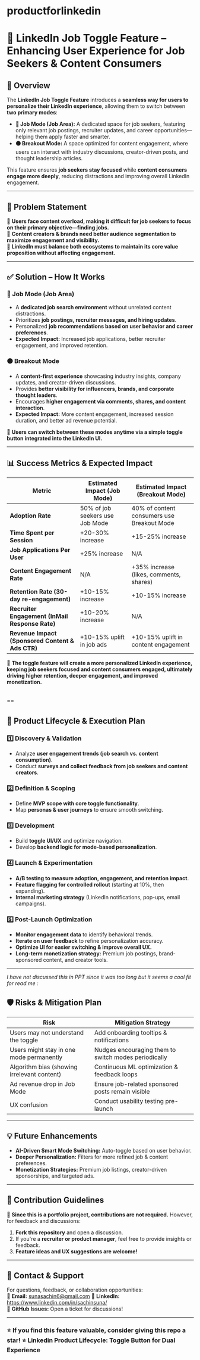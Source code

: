 # productforlinkedin
# 🔄 LinkedIn Job Toggle Feature – Enhancing User Experience for Job Seekers & Content Consumers  

## 📖 Overview  
The **LinkedIn Job Toggle Feature** introduces a **seamless way for users to personalize their LinkedIn experience**, allowing them to switch between **two primary modes**:  

- **🔵 Job Mode (Job Area):** A dedicated space for job seekers, featuring only relevant job postings, recruiter updates, and career opportunities—helping them apply faster and smarter.  
- **🟠 Breakout Mode:** A space optimized for content engagement, where users can interact with industry discussions, creator-driven posts, and thought leadership articles.  

This feature ensures **job seekers stay focused** while **content consumers engage more deeply**, reducing distractions and improving overall LinkedIn engagement.  

---

## 🚨 Problem Statement  
📌 **Users face content overload, making it difficult for job seekers to focus on their primary objective—finding jobs.**  
📌 **Content creators & brands need better audience segmentation to maximize engagement and visibility.**  
📌 **LinkedIn must balance both ecosystems to maintain its core value proposition without affecting engagement.**  

---

## ✅ Solution – How It Works  
### **🔵 Job Mode (Job Area)**
- A **dedicated job search environment** without unrelated content distractions.  
- Prioritizes **job postings, recruiter messages, and hiring updates**.  
- Personalized **job recommendations based on user behavior and career preferences**.  
- **Expected Impact:** Increased job applications, better recruiter engagement, and improved retention.  

### **🟠 Breakout Mode**
- A **content-first experience** showcasing industry insights, company updates, and creator-driven discussions.  
- Provides **better visibility for influencers, brands, and corporate thought leaders**.  
- Encourages **higher engagement via comments, shares, and content interaction**.  
- **Expected Impact:** More content engagement, increased session duration, and better ad revenue potential.  

🔄 **Users can switch between these modes anytime via a simple toggle button integrated into the LinkedIn UI.**  

---

## 📊 Success Metrics & Expected Impact  

| **Metric**                          | **Estimated Impact (Job Mode)** | **Estimated Impact (Breakout Mode)** |
|--------------------------------------|---------------------------------|----------------------------------|
| **Adoption Rate**                   | 50% of job seekers use Job Mode | 40% of content consumers use Breakout Mode |
| **Time Spent per Session**          | +20-30% increase | +15-25% increase |
| **Job Applications Per User**       | +25% increase | N/A |
| **Content Engagement Rate**         | N/A | +35% increase (likes, comments, shares) |
| **Retention Rate (30-day re-engagement)** | +10-15% increase | +10-15% increase |
| **Recruiter Engagement (InMail Response Rate)** | +10-20% increase | N/A |
| **Revenue Impact (Sponsored Content & Ads CTR)** | +10-15% uplift in job ads | +10-15% uplift in content engagement |

📌 **The toggle feature will create a more personalized LinkedIn experience, keeping job seekers focused and content consumers engaged, ultimately driving higher retention, deeper engagement, and improved monetization.**  

--
---

## 🚀 Product Lifecycle & Execution Plan  
### **1️⃣ Discovery & Validation**  
- Analyze **user engagement trends (job search vs. content consumption)**.  
- Conduct **surveys and collect feedback from job seekers and content creators**.  

### **2️⃣ Definition & Scoping**  
- Define **MVP scope with core toggle functionality**.  
- Map **personas & user journeys** to ensure smooth switching.  

### **3️⃣ Development**  
- Build **toggle UI/UX** and optimize navigation.  
- Develop **backend logic for mode-based personalization**.  

### **4️⃣ Launch & Experimentation**  
- **A/B testing to measure adoption, engagement, and retention impact**.  
- **Feature flagging for controlled rollout** (starting at 10%, then expanding).  
- **Internal marketing strategy** (LinkedIn notifications, pop-ups, email campaigns).  

### **5️⃣ Post-Launch Optimization**  
- **Monitor engagement data** to identify behavioral trends.  
- **Iterate on user feedback** to refine personalization accuracy.  
- **Optimize UI for easier switching & improve overall UX.**  
- **Long-term monetization strategy:** Premium job postings, brand-sponsored content, and creator tools.  

---
_I have not discussed this in PPT since it was too long but it seems a cool fit for read.me :_

## 🛡️ Risks & Mitigation Plan  
| **Risk** | **Mitigation Strategy** |
|----------|-------------------------|
| Users may not understand the toggle | Add onboarding tooltips & notifications |
| Users might stay in one mode permanently | Nudges encouraging them to switch modes periodically |
| Algorithm bias (showing irrelevant content) | Continuous ML optimization & feedback loops |
| Ad revenue drop in Job Mode | Ensure job-related sponsored posts remain visible |
| UX confusion | Conduct usability testing pre-launch |

---

## 💡 Future Enhancements  
- **AI-Driven Smart Mode Switching:** Auto-toggle based on user behavior.  
- **Deeper Personalization:** Filters for more refined job & content preferences.  
- **Monetization Strategies:** Premium job listings, creator-driven sponsorships, and targeted ads.  

---

## 🤝 Contribution Guidelines  
📌 **Since this is a portfolio project, contributions are not required.** However, for feedback and discussions:  
1. **Fork this repository** and open a discussion.  
2. If you're a **recruiter or product manager**, feel free to provide insights or feedback.  
3. **Feature ideas and UX suggestions are welcome!**  

---

## 📢 Contact & Support  
For questions, feedback, or collaboration opportunities:  
📩 **Email:** sunasachin6@gmail.com
🔗 **LinkedIn:** https://www.linkedin.com/in/sachinsuna/  
🐙 **GitHub Issues:** Open a ticket for discussions!  

---

### **⭐ If you find this feature valuable, consider giving this repo a star! ⭐**  Linkedin Product Lifecycle: Toggle Button for Dual Experience
